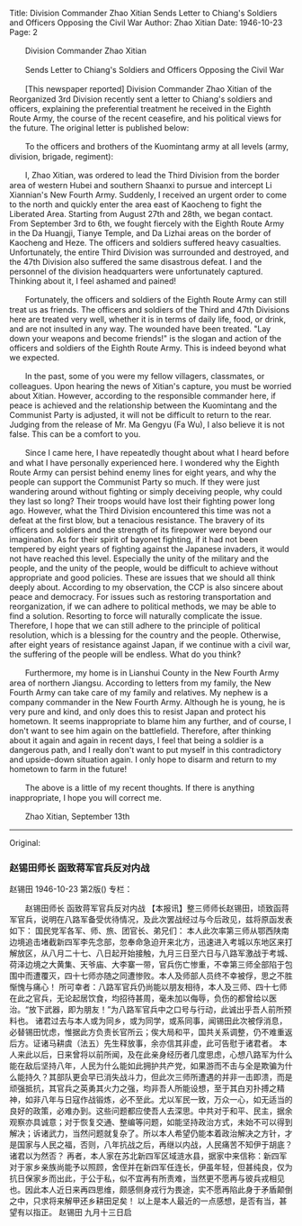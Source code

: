 Title: Division Commander Zhao Xitian Sends Letter to Chiang's Soldiers and Officers Opposing the Civil War
Author: Zhao Xitian
Date: 1946-10-23
Page: 2

　　Division Commander Zhao Xitian

　　Sends Letter to Chiang's Soldiers and Officers Opposing the Civil War

　　[This newspaper reported] Division Commander Zhao Xitian of the Reorganized 3rd Division recently sent a letter to Chiang's soldiers and officers, explaining the preferential treatment he received in the Eighth Route Army, the course of the recent ceasefire, and his political views for the future. The original letter is published below:

　　To the officers and brothers of the Kuomintang army at all levels (army, division, brigade, regiment):

　　I, Zhao Xitian, was ordered to lead the Third Division from the border area of western Hubei and southern Shaanxi to pursue and intercept Li Xiannian's New Fourth Army. Suddenly, I received an urgent order to come to the north and quickly enter the area east of Kaocheng to fight the Liberated Area. Starting from August 27th and 28th, we began contact. From September 3rd to 6th, we fought fiercely with the Eighth Route Army in the Da Huangji, Tianye Temple, and Da Lizhai areas on the border of Kaocheng and Heze. The officers and soldiers suffered heavy casualties. Unfortunately, the entire Third Division was surrounded and destroyed, and the 47th Division also suffered the same disastrous defeat. I and the personnel of the division headquarters were unfortunately captured. Thinking about it, I feel ashamed and pained!

　　Fortunately, the officers and soldiers of the Eighth Route Army can still treat us as friends. The officers and soldiers of the Third and 47th Divisions here are treated very well, whether it is in terms of daily life, food, or drink, and are not insulted in any way. The wounded have been treated. "Lay down your weapons and become friends!" is the slogan and action of the officers and soldiers of the Eighth Route Army. This is indeed beyond what we expected.

　　In the past, some of you were my fellow villagers, classmates, or colleagues. Upon hearing the news of Xitian's capture, you must be worried about Xitian. However, according to the responsible commander here, if peace is achieved and the relationship between the Kuomintang and the Communist Party is adjusted, it will not be difficult to return to the rear. Judging from the release of Mr. Ma Gengyu (Fa Wu), I also believe it is not false. This can be a comfort to you.

　　Since I came here, I have repeatedly thought about what I heard before and what I have personally experienced here. I wondered why the Eighth Route Army can persist behind enemy lines for eight years, and why the people can support the Communist Party so much. If they were just wandering around without fighting or simply deceiving people, why could they last so long? Their troops would have lost their fighting power long ago. However, what the Third Division encountered this time was not a defeat at the first blow, but a tenacious resistance. The bravery of its officers and soldiers and the strength of its firepower were beyond our imagination. As for their spirit of bayonet fighting, if it had not been tempered by eight years of fighting against the Japanese invaders, it would not have reached this level. Especially the unity of the military and the people, and the unity of the people, would be difficult to achieve without appropriate and good policies. These are issues that we should all think deeply about. According to my observation, the CCP is also sincere about peace and democracy. For issues such as restoring transportation and reorganization, if we can adhere to political methods, we may be able to find a solution. Resorting to force will naturally complicate the issue. Therefore, I hope that we can still adhere to the principle of political resolution, which is a blessing for the country and the people. Otherwise, after eight years of resistance against Japan, if we continue with a civil war, the suffering of the people will be endless. What do you think?

　　Furthermore, my home is in Lianshui County in the New Fourth Army area of northern Jiangsu. According to letters from my family, the New Fourth Army can take care of my family and relatives. My nephew is a company commander in the New Fourth Army. Although he is young, he is very pure and kind, and only does this to resist Japan and protect his hometown. It seems inappropriate to blame him any further, and of course, I don't want to see him again on the battlefield. Therefore, after thinking about it again and again in recent days, I feel that being a soldier is a dangerous path, and I really don't want to put myself in this contradictory and upside-down situation again. I only hope to disarm and return to my hometown to farm in the future!

　　The above is a little of my recent thoughts. If there is anything inappropriate, I hope you will correct me.

　　Zhao Xitian, September 13th



<hr /> 

Original: 


### 赵锡田师长  函致蒋军官兵反对内战
赵锡田
1946-10-23
第2版()
专栏：

　　赵锡田师长
    函致蒋军官兵反对内战
    【本报讯】整三师师长赵锡田，顷致函蒋军官兵，说明在八路军备受优待情况，及此次罢战经过与今后政见，兹将原函发表如下：
    国民党军各军、师、旅、团官长、弟兄们：
    本人此次率第三师从鄂西陕南边境追击堵截新四军李先念部，忽奉命急迫开来北方，迅速进入考城以东地区来打解放区，从八月二十七、八日起开始接触，九月三日至六日与八路军激战于考城、荷泽边境之大黄集、天爷庙、大李寨一带，官兵伤亡惨重，不幸第三师全部陷于包围中而遭覆灭，四十七师亦随之同遭惨败。本人及师部人员终不幸被俘，思之不胜惭愧与痛心！
    所可幸者：八路军官兵仍尚能以朋友相待，本人及三师、四十七师在此之官兵，无论起居饮食，均招待甚周，毫未加以侮辱，负伤的都曾给以医治。“放下武器，即为朋友！”为八路军官兵中之口号与行动，此诚出乎吾人前所预料也。
    诸君过去与本人或为同乡，或为同学，或系同事，闻锡田此次被俘消息，必替锡田忧虑，惟据此方负责长官所云；俟大局和平，国共关系调整，仍不难重返后方。证诸马耕虞（法五）先生释放事，余亦信其非虚，此可告慰于诸君者。
    本人来此以后，日来曾将以前所闻，及在此亲身经历者几度思虑，心想八路军为什么能在敌后坚持八年，人民为什么能如此拥护共产党，如果游而不击与全是欺骗为什么能持久？其部队更会早已消失战斗力，但此次三师所遭遇的并非一击即溃，而是顽强抵抗，其官兵之英勇其火力之强，均非吾人所能设想，至于其白刃扑搏之精神，如非八年与日寇作战锻炼，必不至此。尤以军民一致，万众一心，如无适当的良好的政策，必难办到。这些问题都应使吾人去深思。中共对于和平、民主，据余观察亦具诚意；对于恢复交通、整编等问题，如能坚持政治方式，未始不可以得到解决；诉诸武力，当然问题就复杂了。所以本人希望仍能本着政治解决之方针，才是国家与人民之福，否则，八年抗战之后，再继以内战，人民痛苦不知伊于胡底？诸君以为然否？
    再者，本人家在苏北新四军区域涟水县，据家中来信称：新四军对于家乡亲族尚能予以照顾，舍侄并在新四军任连长，伊虽年轻，但甚纯良，仅为抗日保家乡而出此，于公于私，似不宜再有所责难，当然更不愿再与彼兵戎相见也。因此本人近日来再四思维，颇感侧身戎行为畏途，实不愿再陷此身于矛盾颠倒之中，只求将来解甲还乡耕田足矣！
    以上是本人最近的一点感想，是否有当，甚望有以指正。
                赵锡田  九月十三日启
